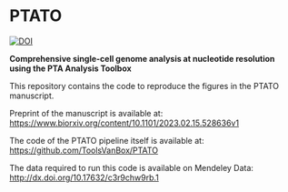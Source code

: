 # PTATO

[![DOI](https://zenodo.org/badge/485723666.svg)](https://zenodo.org/badge/latestdoi/485723666)


**Comprehensive single-cell genome analysis at nucleotide resolution using the PTA Analysis Toolbox**

This repository contains the code to reproduce the figures in the PTATO manuscript.

Preprint of the manuscript is available at:
https://www.biorxiv.org/content/10.1101/2023.02.15.528636v1

The code of the PTATO pipeline itself is available at:
https://github.com/ToolsVanBox/PTATO

The data required to run this code is available on Mendeley Data:
http://dx.doi.org/10.17632/c3r9chw9rb.1

